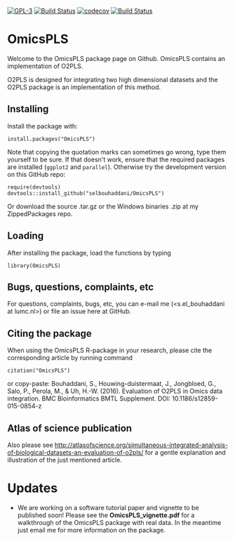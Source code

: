 [![GPL-3](https://img.shields.io/badge/license-GPL--3-blue.svg)](https://www.gnu.org/licenses/gpl-3.0.en.html)
[![Build Status](https://travis-ci.org/selbouhaddani/OmicsPLS.svg?branch=master)](https://travis-ci.org/selbouhaddani/OmicsPLS)
[![codecov](https://codecov.io/gh/selbouhaddani/OmicsPLS/branch/master/graph/badge.svg)](https://codecov.io/gh/selbouhaddani/OmicsPLS)
[![Build Status](https://cranlogs.r-pkg.org/badges/last-month/OmicsPLS)](https://cran.r-project.org/package=OmicsPLS)

# OmicsPLS

Welcome to the OmicsPLS package page on Github. OmicsPLS contains an implementation of O2PLS.

O2PLS is designed for integrating two high dimensional datasets and the O2PLS package is an implementation of this method.

## Installing

Install the package with:

    install.packages("OmicsPLS")

Note that copying the quotation marks can sometimes go wrong, type them yourself to be sure.
If that doesn't work, ensure that the required packages are installed (`ggplot2` and `parallel`).
Otherwise try the development version on this GitHub repo:
    
    require(devtools)
    devtools::install_github("selbouhaddani/OmicsPLS")
    
Or download the source .tar.gz or the Windows binaries .zip at my ZippedPackages repo. 

## Loading

After installing the package, load the functions by typing

    library(OmicsPLS)
    
## Bugs, questions, complaints, etc

For questions, complaints, bugs, etc, you can e-mail me (<s.el_bouhaddani at lumc.nl>) or file an issue here at GitHub.

## Citing the package
When using the OmicsPLS R-package in your research, please cite the corresponding article by running command 

    citation("OmicsPLS")

or copy-paste:
Bouhaddani, S., Houwing-duistermaat, J., Jongbloed, G., Salo, P., Perola, M., & Uh, H.-W. (2016). Evaluation of O2PLS in Omics data integration. BMC Bioinformatics BMTL Supplement. DOI: 10.1186/s12859-015-0854-z

## Atlas of science publication
Also please see http://atlasofscience.org/simultaneous-integrated-analysis-of-biological-datasets-an-evaluation-of-o2pls/ for a gentle explanation and illustration of the just mentioned article.

# Updates

- We are working on a software tutorial paper and vignette to be published soon! Please see the **OmicsPLS_vignette.pdf** for a walkthrough of the OmicsPLS package with real data. In the meantime just email me for more information on the package.
